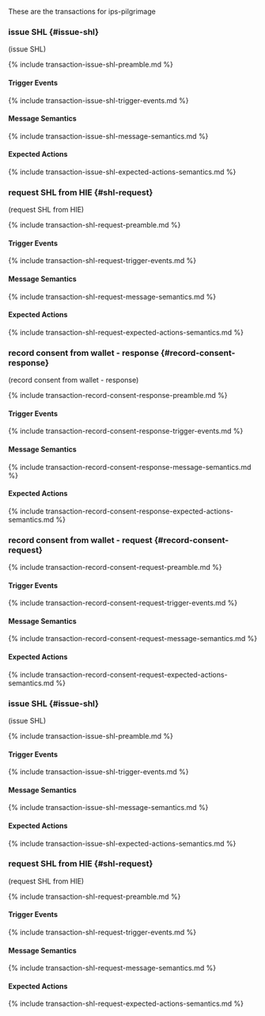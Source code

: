 These are the transactions for ips-pilgrimage
###  issue SHL {#issue-shl}

(issue SHL)


{% include transaction-issue-shl-preamble.md %}
#### Trigger Events
{% include transaction-issue-shl-trigger-events.md %}
#### Message Semantics
{% include transaction-issue-shl-message-semantics.md %}
#### Expected Actions
{% include transaction-issue-shl-expected-actions-semantics.md %}

###  request SHL from HIE {#shl-request}

(request SHL from HIE)


{% include transaction-shl-request-preamble.md %}
#### Trigger Events
{% include transaction-shl-request-trigger-events.md %}
#### Message Semantics
{% include transaction-shl-request-message-semantics.md %}
#### Expected Actions
{% include transaction-shl-request-expected-actions-semantics.md %}

###  record consent from wallet - response {#record-consent-response}

(record consent from wallet - response)


{% include transaction-record-consent-response-preamble.md %}
#### Trigger Events
{% include transaction-record-consent-response-trigger-events.md %}
#### Message Semantics
{% include transaction-record-consent-response-message-semantics.md %}
#### Expected Actions
{% include transaction-record-consent-response-expected-actions-semantics.md %}

###  record consent from wallet - request {#record-consent-request}

{% include transaction-record-consent-request-preamble.md %}
#### Trigger Events
{% include transaction-record-consent-request-trigger-events.md %}
#### Message Semantics
{% include transaction-record-consent-request-message-semantics.md %}
#### Expected Actions
{% include transaction-record-consent-request-expected-actions-semantics.md %}

###  issue SHL {#issue-shl}

(issue SHL)


{% include transaction-issue-shl-preamble.md %}
#### Trigger Events
{% include transaction-issue-shl-trigger-events.md %}
#### Message Semantics
{% include transaction-issue-shl-message-semantics.md %}
#### Expected Actions
{% include transaction-issue-shl-expected-actions-semantics.md %}

###  request SHL from HIE {#shl-request}

(request SHL from HIE)


{% include transaction-shl-request-preamble.md %}
#### Trigger Events
{% include transaction-shl-request-trigger-events.md %}
#### Message Semantics
{% include transaction-shl-request-message-semantics.md %}
#### Expected Actions
{% include transaction-shl-request-expected-actions-semantics.md %}

